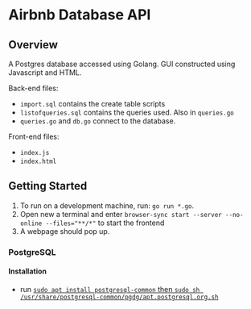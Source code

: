 # Airbnb Database API

## Overview

A Postgres database accessed using Golang. GUI constructed using Javascript and HTML.

Back-end files: 
* `import.sql` contains the create table scripts
* `listofqueries.sql` contains the queries used. Also in `queries.go`
* `queries.go` and `db.go` connect to the database.

Front-end files:
* `index.js`
* `index.html`

## Getting Started

 1. To run on a development machine, run: `go run *.go`.
 2. Open new a terminal and enter `browser-sync start --server --no-online --files="**/*"` to start the frontend
 3. A webpage should pop up.

### PostgreSQL

#### Installation

- run [`sudo apt install postgresql-common` then
`sudo sh /usr/share/postgresql-common/pgdg/apt.postgresql.org.sh`](https://wiki.postgresql.org/wiki/Apt#Quickstart)

